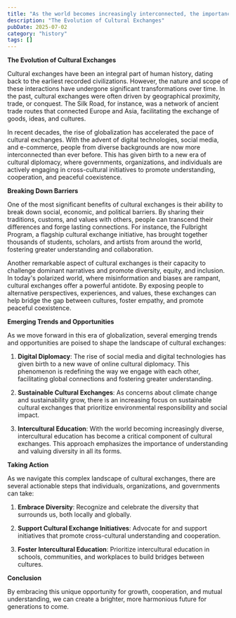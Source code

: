 ```yaml
---
title: "As the world becomes increasingly interconnected, the importance of cultural exchanges has never been more pronounced. Gone are the days when cultures were isolated and untouched by external influe..."
description: "The Evolution of Cultural Exchanges"
pubDate: 2025-07-02
category: "history"
tags: []
---
```


**The Evolution of Cultural Exchanges**

Cultural exchanges have been an integral part of human history, dating back to the earliest recorded civilizations. However, the nature and scope of these interactions have undergone significant transformations over time. In the past, cultural exchanges were often driven by geographical proximity, trade, or conquest. The Silk Road, for instance, was a network of ancient trade routes that connected Europe and Asia, facilitating the exchange of goods, ideas, and cultures.

In recent decades, the rise of globalization has accelerated the pace of cultural exchanges. With the advent of digital technologies, social media, and e-commerce, people from diverse backgrounds are now more interconnected than ever before. This has given birth to a new era of cultural diplomacy, where governments, organizations, and individuals are actively engaging in cross-cultural initiatives to promote understanding, cooperation, and peaceful coexistence.

**Breaking Down Barriers**

One of the most significant benefits of cultural exchanges is their ability to break down social, economic, and political barriers. By sharing their traditions, customs, and values with others, people can transcend their differences and forge lasting connections. For instance, the Fulbright Program, a flagship cultural exchange initiative, has brought together thousands of students, scholars, and artists from around the world, fostering greater understanding and collaboration.

Another remarkable aspect of cultural exchanges is their capacity to challenge dominant narratives and promote diversity, equity, and inclusion. In today's polarized world, where misinformation and biases are rampant, cultural exchanges offer a powerful antidote. By exposing people to alternative perspectives, experiences, and values, these exchanges can help bridge the gap between cultures, foster empathy, and promote peaceful coexistence.

**Emerging Trends and Opportunities**

As we move forward in this era of globalization, several emerging trends and opportunities are poised to shape the landscape of cultural exchanges:

1. **Digital Diplomacy**: The rise of social media and digital technologies has given birth to a new wave of online cultural diplomacy. This phenomenon is redefining the way we engage with each other, facilitating global connections and fostering greater understanding.

2. **Sustainable Cultural Exchanges**: As concerns about climate change and sustainability grow, there is an increasing focus on sustainable cultural exchanges that prioritize environmental responsibility and social impact.

3. **Intercultural Education**: With the world becoming increasingly diverse, intercultural education has become a critical component of cultural exchanges. This approach emphasizes the importance of understanding and valuing diversity in all its forms.

**Taking Action**

As we navigate this complex landscape of cultural exchanges, there are several actionable steps that individuals, organizations, and governments can take:

1. **Embrace Diversity**: Recognize and celebrate the diversity that surrounds us, both locally and globally.

2. **Support Cultural Exchange Initiatives**: Advocate for and support initiatives that promote cross-cultural understanding and cooperation.

3. **Foster Intercultural Education**: Prioritize intercultural education in schools, communities, and workplaces to build bridges between cultures.

**Conclusion**

By embracing this unique opportunity for growth, cooperation, and mutual understanding, we can create a brighter, more harmonious future for generations to come.